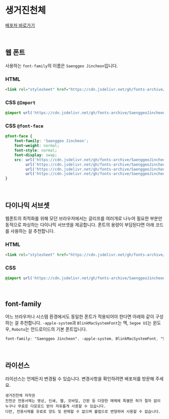 # 생거진천체

[배포처 바로가기](https://www.jincheon.go.kr/home/sub.do?menukey=3837)

&nbsp;

## 웹 폰트

사용하는 `font-family`의 이름은 `Saenggeo Jincheon`입니다.

### HTML

```html
<link rel="stylesheet" href="https://cdn.jsdelivr.net/gh/fonts-archive/SaenggeoJincheon/SaenggeoJincheon.css" type="text/css"/>
```

### CSS `@Import`

```css
@import url('https://cdn.jsdelivr.net/gh/fonts-archive/SaenggeoJincheon/SaenggeoJincheon.css');
```

### CSS `@font-face`

```css
@font-face {
    font-family: 'Saenggeo Jincheon';
    font-weight: normal;
    font-style: normal;
    font-display: swap;
    src: url('https://cdn.jsdelivr.net/gh/fonts-archive/SaenggeoJincheon/SaenggeoJincheon.woff2') format('woff2'),
         url('https://cdn.jsdelivr.net/gh/fonts-archive/SaenggeoJincheon/SaenggeoJincheon.woff') format('woff'),
         url('https://cdn.jsdelivr.net/gh/fonts-archive/SaenggeoJincheon/SaenggeoJincheon.otf') format('opentype'),
         url('https://cdn.jsdelivr.net/gh/fonts-archive/SaenggeoJincheon/SaenggeoJincheon.ttf') format('truetype');
}
```

&nbsp;

## 다이나믹 서브셋

웹폰트의 최적화를 위해 모던 브라우저에서는 글리프를 여러개로 나누어 필요한 부분만 동적으로 파싱하는 다이나믹 서브셋을 제공합니다. 폰트의 용량이 부담된다면 아래 코드를 사용하는 걸 추천합니다.

### HTML

```html
<link rel="stylesheet" href="https://cdn.jsdelivr.net/gh/fonts-archive/SaenggeoJincheon/subsets/SaenggeoJincheon-dynamic-subset.css" type="text/css"/>
```

### CSS

```css
@import url('https://cdn.jsdelivr.net/gh/fonts-archive/SaenggeoJincheon/subsets/SaenggeoJincheon-dynamic-subset.css');
```

&nbsp;

## font-family

어느 브라우저나 시스템 환경에서도 동일한 폰트가 적용되어야 한다면 아래와 같이 구성하는 걸 추천합니다. `-apple-system`과 `BlinkMacSystemFont`는 맥, `Segoe UI`는 윈도우, `Roboto`는 안드로이드의 기본 폰트입니다.

```css
font-family: "Saenggeo Jincheon", -apple-system, BlinkMacSystemFont, "Segoe UI", Roboto, Oxygen, Ubuntu, Cantarell, "Open Sans", "Helvetica Neue", sans-serif;
```

&nbsp;

## 라이선스

라이선스는 언제든지 변경될 수 있습니다. 변경사항을 확인하려면 배포처를 방문해 주세요.

```
생거진천체 저작권 
진천군 전용서체는 영상, 인쇄, 웹, 모바일, 간판 등 다양한 매체에 특별한 허가 절차 없이 누구나 무료로 다운로드 받아 자유롭게 사용할 수 있습니다. 
다만, 전용서체를 유료로 양도 및 판매할 수 없으며 불법으로 변형하여 사용할 수 없습니다.
```

